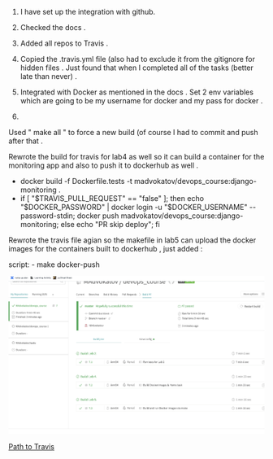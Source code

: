 1. I have set up the integration with github.  

2. Checked the docs .

3. Added all repos to Travis .

4. Copied the .travis.yml file (also had to exclude it from the gitignore for hidden files . Just found that when I completed all of the tasks (better late than never) . 

5. Integrated with Docker as mentioned in the docs . Set 2 env variables which are going to be my username for docker and my pass for docker . 

6. 

Used " make all " to force a new build (of course I had to commit and push after that .

Rewrote the build for travis for lab4 as well so it can build a container for the monitoring app and also to push it to dockerhub as well .

- docker build -f Dockerfile.tests -t madvokatov/devops_course:django-monitoring .
- if [ "$TRAVIS_PULL_REQUEST" == "false" ]; then echo "$DOCKER_PASSWORD" | docker login -u "$DOCKER_USERNAME" --password-stdin; docker push madvokatov/devops_course:django-monitoring; else echo "PR skip deploy"; fi


Rewrote the travis file agian so the makefile in lab5 can upload the docker images for the containers built to dockerhub , just added :

script:
        - make docker-push


![Image of the tests](scshoot.png)


[Path to Travis](https://app.travis-ci.com/github/MAdvokatov/devops_course/builds)

